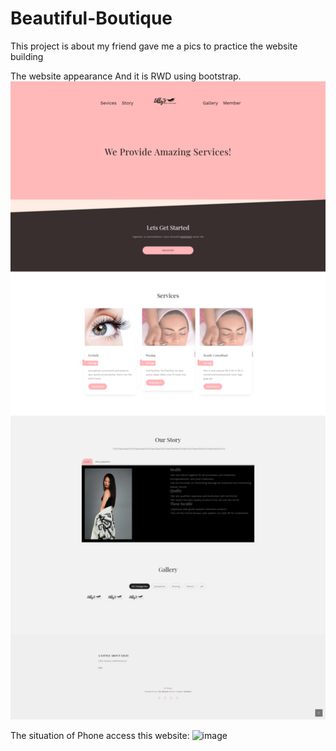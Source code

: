 # Beautiful-Boutique
This project is about my friend gave me a pics to practice the website building

The website appearance And it is RWD using bootstrap. 
![image](https://github.com/teddyan/Beautiful-Boutique/blob/master/screencapture-localhost-62227-Home-Index-2020-04-06-23_04_41.png)


The situation of Phone access this website:
![image](https://github.com/teddyan/Beautiful-Boutique/blob/master/RWD_LLB.png)

